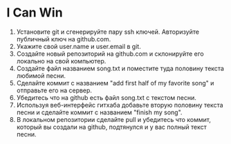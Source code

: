 # I Can Win

1) Установите git и сгенерируйте пару ssh ключей. Авторизуйте публичный ключ на github.com.
2) Укажите свой user.name и user.email в git.
3) Создайте новый репозиторий на github.com и склонируйте его локально на свой компьютер.
4) Создайте файл названием song.txt и поместите туда половину текста любимой песни.
5) Сделайте коммит с названием "add first half of my favorite song" и отправьте его на сервер.
6) Убедитесь что на github есть файл song.txt с текстом песни.
7) Используя веб-интерфейс гитхаба добавьте вторую половину текста песни и сделайте коммит с названием "finish my song".
8) В локальном репозитории сделайте pull и убедитесь что коммит, который вы создали на github, подтянулся и у вас полный текст песни.

